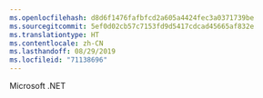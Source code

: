 ```yaml
---
ms.openlocfilehash: d8d6f1476fafbfcd2a605a4424fec3a0371739be
ms.sourcegitcommit: 5ef0d02cb57c7153fd9d5417cdcad45665af832e
ms.translationtype: HT
ms.contentlocale: zh-CN
ms.lasthandoff: 08/29/2019
ms.locfileid: "71138696"
---
```

Microsoft .NET